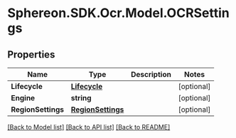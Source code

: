 # Sphereon.SDK.Ocr.Model.OCRSettings
## Properties

Name | Type | Description | Notes
------------ | ------------- | ------------- | -------------
**Lifecycle** | [**Lifecycle**](Lifecycle.md) |  | [optional] 
**Engine** | **string** |  | [optional] 
**RegionSettings** | [**RegionSettings**](RegionSettings.md) |  | [optional] 

[[Back to Model list]](../README.md#documentation-for-models) [[Back to API list]](../README.md#documentation-for-api-endpoints) [[Back to README]](../README.md)

